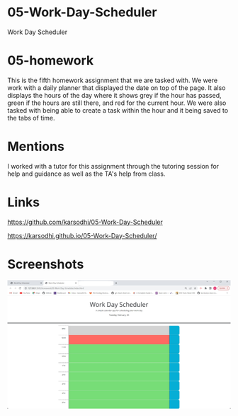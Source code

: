 # 05-Work-Day-Scheduler
Work Day Scheduler

# 05-homework
This is the fifth homework assignment that we are tasked with.  We were work with a daily planner that displayed the date on top of the page.  It also displays the hours of the day where it shows grey if the hour has passed, green if the hours are still there, and red for the current hour.  We were also tasked with being able to create a task within the hour and it being saved to the tabs of time.



# Mentions
I worked with a tutor for this assignment through the tutoring session for help and guidance as well as the TA's help from class.


# Links
https://github.com/karsodhi/05-Work-Day-Scheduler

https://karsodhi.github.io/05-Work-Day-Scheduler/

# Screenshots
![This is the workday scheduler](./images/workday.jpg)